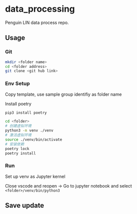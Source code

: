 # data_processing

Penguin LIN data process repo.

## Usage

### Git

```bash
mkdir <folder name>
cd <folder address>
git clone <git hub link>
```

### Env Setup

Copy template, use sample group identifiy as folder name

Install poetry

```bash
pip3 install poetry
```

```bash
cd <folder>
# 创建虚拟环境
python3 -m venv ./venv
# 激活虚拟环境
source ./venv/bin/activate
# 安装依赖
poetry lock
poetry install
```

### Run

Set up venv as Jupyter kernel

Close vscode and reopen -> Go to jupyter notebook and select `<folder>/venv/bin/python3`

## Save update
